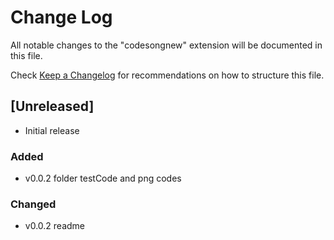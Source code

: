 # Change Log

All notable changes to the "codesongnew" extension will be documented in this file.

Check [Keep a Changelog](http://keepachangelog.com/) for recommendations on how to structure this file.

## [Unreleased]

- Initial release

### Added

- v0.0.2 folder testCode and png codes

### Changed 

- v0.0.2 readme 
